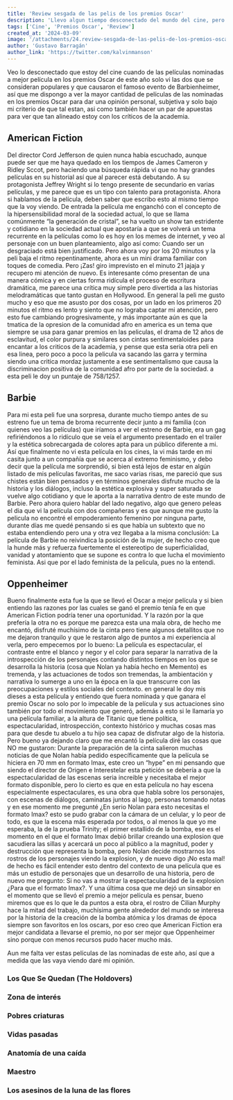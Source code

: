 ```yaml
---
title: 'Review sesgada de las pelis de los premios Oscar'
description: 'Llevo algun tiempo desconectado del mundo del cine, pero solia ser un cinéfilo empedernido. Aun así, me atrevo a hacer una review sesgada de las pelis nominadas a los premios Oscar.'
tags: ['Cine', 'Premios Oscar', 'Review']
created_at: '2024-03-09'
image: '/attachments/24.review-sesgada-de-las-pelis-de-los-premios-oscar.webp'
author: 'Gustavo Barragán'
author_link: 'https://twitter.com/kalvinmanson'
---
```

Veo lo desconectado que estoy del cine cuando de las películas nominadas a mejor película en los premios Oscar de este año solo vi las dos que se consideran populares y que causaron el famoso evento de Barbienheimer, así que me dispongo a ver la mayor cantidad de películas de las nominadas en los premios Oscar para dar una opinión personal, subjetiva y solo bajo mi criterio de que tal estan, asi como también hacer un par de apuestas para ver que tan alineado estoy con los críticos de la academia.

## American Fiction
Del director Cord Jefferson de quien nunca había escuchado, aunque puede ser que me haya quedado en los tiempos de James Cameron y Ridley Sccot, pero haciendo una búsqueda rápida vi que no hay grandes películas en su historial así que al parecer está debutando. A su protagonista Jeffrey Wright si lo tengo presente de secundario en varias películas, y me parece que es un tipo con talento para protagonista. Ahora si hablamos de la película, deben saber que escribo esto al mismo tiempo que la voy viendo.
De entrada la película me enganchó con el concepto de la hipersensibilidad moral de la sociedad actual, lo que se llama comúnmente “la generación de cristal”, se ha vuelto un show tan estridente y cotidiano en la sociedad actual que apostaría a que se volverá un tema recurrente en la películas como lo es hoy en los memes de internet, y veo al personaje con un buen planteamiento, algo así como: Cuando ser un desgraciado está bien justificado. Pero ahora voy por los 20 minutos y la peli baja el ritmo repentinamente, ahora es un mini drama familiar con toques de comedia. Pero ¡Zas! giro imprevisto en el minuto 21 jajaja y recupero mi atención de nuevo. Es interesante cómo presentan de una manera cómica y en ciertas forma ridícula el proceso de escritura dramática, me parece una crítica muy simple pero divertida a las historias melodramáticas que tanto gustan en Hollywood.
En general la peli me gusto mucho y eso que me asusto por dos cosas, por un lado en los primeros 20 minutos el ritmo es lento y siento que no lograba captar mi atención, pero esto fue cambiando progresivamente, y más importante aún es que la tmatica de la opresion de la comunidad afro en america es un tema que siempre se usa para ganar premios en las peliculas, el drama de 12 años de esclavitud, el color purpura y similares son cintas sentimentaloides para encantar a los criticos de la academia, y pense que esta seria otra peli en esa linea, pero poco a poco la pelicula va sacando las garra y termina siendo una critica mordaz justamente a ese sentimentalismo que causa la discriminacion positiva de la comunidad afro por parte de la sociedad. a esta peli le doy un puntaje de 758/1257.

## Barbie
Para mi esta peli fue una sorpresa, durante mucho tiempo antes de su estreno fue un tema de broma recurrente decir junto a mi familia (con quienes veo las películas) que iríamos a ver el estreno de Barbie, era un gag refiriéndonos a lo ridículo que se veía el argumento presentado en el trailer y la estética sobrecargada de colores apta para un público diferente a mi. Así que finalmente no vi esta película en los cines, la vi más tarde en mi casita junto a un compañía que se acerca al extremo feminismo, y debo decir que la película me sorprendió, si bien está lejos de estar en algún listado de mis películas favoritas, me saco varias risas, me pareció que sus chistes están bien pensados y en términos generales disfrute mucho de la historia y los diálogos, incluso la estética explosiva y super saturada se vuelve algo cotidiano y que le aporta a la narrativa dentro de este mundo de Barbie.
Pero ahora quiero hablar del lado negativo, algo que genero peleas el dia que vi la película con dos compañeras y es que aunque me gusto la pelicula no encontré el empoderamiento femenino por ninguna parte, durante días me quedé pensando si es que había un subtexto que no estaba entendiendo pero una y otra vez llegaba a la misma conclusión: La película de Barbie no reivindica la posición de la mujer, de hecho creo que la hunde más y refuerza fuertemente el estereotipo de superficialidad, vanidad y atontamiento que se supone es contra lo que lucha el movimiento feminista. Asi que por el lado feminista de la pelicula, pues no la entendi.

## Oppenheimer
Bueno finalmente esta fue la que se llevó el Oscar a mejor película y si bien entiendo las razones por las cuales se ganó el premio tenía fe en que American Fiction podría tener una oportunidad. Y la razón por la que prefería la otra no es porque me parezca esta una mala obra, de hecho me encantó, disfruté muchísimo de la cinta pero tiene algunos detallitos que no me dejaron tranquilo y que le restaron algo de puntos a mi experiencia al verla, pero empecemos por lo bueno: La película es espectacular, el contraste entre el blanco y negor y el color para separar la narrativa de la introspección de los personajes contando distintos tiempos en los que se desarrolla la historia (cosa que Nolan ya había hecho en Memento) es tremenda, y las actuaciones de todos son tremendas, la ambientación y narrativa lo sumerge a uno en la época en la que transcurre con las preocupaciones y estilos sociales del contexto. en general le doy mis dieses a esta película y entiendo que fuera nominada y que ganara el premio Oscar no solo por lo impecable de la película y sus actuaciones sino también por todo el movimiento que generó, además a esto si le llamaría yo una película familiar, a la altura de Titanic que tiene política, espectacularidad, introspección, contexto histórico y muchas cosas mas para que desde tu abuelo a tu hijo sea capaz de disfrutar algo de la historia. 
Pero bueno ya dejando claro que me encantó la película diré las cosas que NO me gustaron: Durante la preparación de la cinta salieron muchas noticias de que Nolan había pedido específicamente que la película se hiciera en 70 mm en formato Imax, este creo un “hype” en mi pensando que siendo el director de Origen e Interestelar esta petición se debería a que la espectacularidad de las escenas seria increible y necesitaba el mejor formato disponible, pero lo cierto es que en esta película no hay escena especialmente espectaculares, es una obra que habla sobre los personajes, con escenas de diálogos, caminatas juntos al lago, personas tomando notas y en ese momento me pregunté ¿En serio Nolan para esto necesitas el formato Imax? esto se pudo grabar con la cámara de un celular, y lo peor de todo, es que la escena más esperada por todos, o al menos la que yo me esperaba, la de la prueba Trinity; el primer estallido de la bomba, ese es el momento en el que el formato Imax debió brillar creando una explosion que sacudiera las sillas y acercará un poco al público a la magnitud, poder y destrucción que representa la bomba, pero Nolan decide mostrarnos los rostros de los personajes viendo la explosion, y de nuevo digo ¡No esta mal! de hecho es fácil entender esto dentro del contexto de una película que es más un estudio de personajes que un desarrollo de una historia, pero de nuevo me pregunto: Si no vas a mostrar la espectacularidad de la explosion ¿Para que el formato Imax?. Y una última cosa que me dejó un sinsabor en el momento que se llevó el premio a mejor película es pensar, bueno miremos que es lo que le da puntos a esta obra, el rostro de Cilian Murphy hace la mitad del trabajo, muchísima gente alrededor del mundo se interesa por la historia de la creación de la bomba atómica y los dramas de época siempre son favoritos en los oscars, por eso creo que American Fiction era mejor candidata a llevarse el premio, no por ser mejor que Oppenheimer sino porque con menos recursos pudo hacer mucho más.

Aun me falta ver estas películas de las nominadas de este año, así que a medida que las vaya viendo daré mi opinión.

### Los Que Se Quedan (The Holdovers)
### Zona de interés
### Pobres criaturas
### Vidas pasadas
### Anatomía de una caída
### Maestro
### Los asesinos de la luna de las flores











